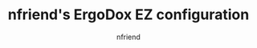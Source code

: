 ---
layout: layouts/keymapdb_entry.njk
OS: ['Windows', 'MacOS']
author: nfriend
firmware: QMK
hasHomeRowMods: False
hasLetterOnThumb: False
keymapImage: https://i.imgur.com/CMMmdBc.png
keyCount: 76
keyboard: ErgoDox EZ
baseLayouts: ["QWERTY"]
languages: ['English']
layerCount: 12
title: "nfriend's ErgoDox EZ configuration"
isSplit: False
stagger: columnar
summary: 
keymapUrl: https://github.com/nfriend/qmk_firmware/tree/master/keyboards/ergodox_ez/keymaps/nfriend
writeup: https://github.com/nfriend/qmk_firmware/tree/master/keyboards/ergodox_ez/keymaps/nfriend/readme.md
---